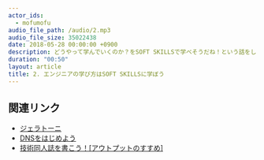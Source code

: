 ```yaml
---
actor_ids:
  - mofumofu
audio_file_path: /audio/2.mp3
audio_file_size: 35022438
date: 2018-05-28 00:00:00 +0900
description: どうやって学んでいくのか？をSOFT SKILLSで学べそうだね！という話をしました。
duration: "00:50"
layout: article
title: 2. エンジニアの学び方はSOFT SKILLSに学ぼう
---
```


## 関連リンク

- [ジェラトーニ](https://www.tokyodisneyresort.jp/special/duffy/gelatoni/)
- [DNSをはじめよう](https://mochikoastech.booth.pm/items/812516)
- [技術同人誌を書こう！[アウトプットのすすめ]](https://www.amazon.co.jp/%E6%8A%80%E8%A1%93%E5%90%8C%E4%BA%BA%E8%AA%8C%E3%82%92%E6%9B%B8%E3%81%93%E3%81%86-%E3%82%A2%E3%82%A6%E3%83%88%E3%83%97%E3%83%83%E3%83%88%E3%81%AE%E3%82%B9%E3%82%B9%E3%83%A1-%E6%8A%80%E8%A1%93%E6%9B%B8%E5%85%B8%E3%82%B7%E3%83%AA%E3%83%BC%E3%82%BA-NextPublishing-%E8%A6%AA%E6%96%B9Project/dp/4844398202)
